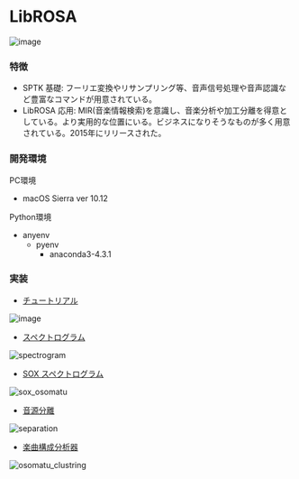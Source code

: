 # LibROSA


![image](https://user-images.githubusercontent.com/28590220/28956116-ee377410-7925-11e7-89b4-02e4f9e5b13f.png)



### 特徴
- SPTK
    基礎: フーリエ変換やリサンプリング等、音声信号処理や音声認識など豊富なコマンドが用意されている。
- LibROSA
    応用: MIR(音楽情報検索)を意識し、音楽分析や加工分離を得意としている。より実用的な位置にいる。ビジネスになりそうなものが多く用意されている。2015年にリリースされた。


### 開発環境

PC環境
- macOS Sierra ver 10.12

Python環境
- anyenv
    - pyenv
        - anaconda3-4.3.1

### 実装

- [チュートリアル](https://github.com/whitetokyo/r-d/tree/master/voice-recognition/librosa-tutorial)

![image](https://user-images.githubusercontent.com/28590220/29117749-565fe1b8-7d3a-11e7-930b-338316feb84b.png)

- [スペクトログラム](https://github.com/whitetokyo/r-d/tree/master/voice-recognition/librosa-spectrogram)

![spectrogram](https://user-images.githubusercontent.com/28590220/28950187-cee3b2b4-78fc-11e7-9293-e1b0f18db0a0.png)

- [SOX スペクトログラム](https://github.com/whitetokyo/r-d/tree/master/voice-recognition/sox-spectrogram)

![sox_osomatu](https://user-images.githubusercontent.com/28590220/28951767-0d0ea7f0-7908-11e7-82e6-ba49207afea9.png)


- [音源分離](https://github.com/whitetokyo/r-d/tree/master/voice-recognition/music_separation)

![separation](https://user-images.githubusercontent.com/28590220/28965886-4eff2162-794e-11e7-894b-a7fcdf1f7c00.png)

- [楽曲構成分析器](https://github.com/whitetokyo/r-d/tree/master/voice-recognition/librosa-melody-traking)

![osomatu_clustring](https://user-images.githubusercontent.com/28590220/28955311-c2f5cc66-7920-11e7-86e0-2a32ae4b42fb.png)
